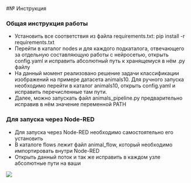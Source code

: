 #№ Инструкция

### Общая инструкция работы
- Установить все соответствия из файла requirements.txt: pip install -r requirements.txt
- Перейти в каталог nodes и для каждого подкаталога, отвечающего за отдельную составляющую работы с нейросетью, открыть config.yaml и исправить абсолютный путь к хранящемуся в нём .py файлу
- На данный момент реализовано решение задачи классификации изображений на примере датасета animals10. Для ручного запуска необходимо перейти в каталог animals10, открыть config.yaml и исправить перечисленные там пути.
- Далее, можно запускать файл animals_pipeline.py предварительно исправив в нём значение переменной PATH

### Для запуска через Node-RED
- Для запуска через Node-RED необходимо самостоятельно его установить
- В каталоге flows лежит файл animal_flow, который необходимо импортировать внутри Node-RED
- Открыть данный поток и так же исправить в каждом узле абсолютные пути на ваши

![](https://github.com/LoyMeding/Diploma/Nodes.png)


